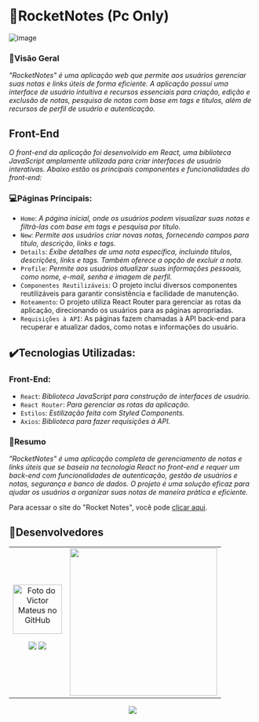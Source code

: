 # 🚀RocketNotes (Pc Only)
![image](https://github.com/VictorrMatt/Rocket-Notes-Api/assets/98140122/f5cf99d6-6ef2-4db9-844a-49308728bda8)

### 🔨Visão Geral

*"RocketNotes" é uma aplicação web que permite aos usuários gerenciar suas notas e links úteis de forma eficiente. A aplicação possui uma interface de usuário intuitiva e recursos essenciais para criação, edição e exclusão de notas, pesquisa de notas com base em tags e títulos, além de recursos de perfil de usuário e autenticação.*

## Front-End
*O front-end da aplicação foi desenvolvido em React, uma biblioteca JavaScript amplamente utilizada para criar interfaces de usuário interativas. Abaixo estão os principais componentes e funcionalidades do front-end:*

### 💻Páginas Principais:

- ``Home``: *A página inicial, onde os usuários podem visualizar suas notas e filtrá-las com base em tags e pesquisa por título.*
- ``New``: *Permite aos usuários criar novas notas, fornecendo campos para título, descrição, links e tags.*
- ``Details``: *Exibe detalhes de uma nota específica, incluindo títulos, descrições, links e tags. Também oferece a opção de excluir a nota.*
- ``Profile``: *Permite aos usuários atualizar suas informações pessoais, como nome, e-mail, senha e imagem de perfil.*
- `Componentes Reutilizáveis`: O projeto inclui diversos componentes reutilizáveis para garantir consistência e facilidade de manutenção.
- `Roteamento`: O projeto utiliza React Router para gerenciar as rotas da aplicação, direcionando os usuários para as páginas apropriadas.
- `Requisições à API`: As páginas fazem chamadas à API back-end para recuperar e atualizar dados, como notas e informações do usuário.

## ✔️Tecnologias Utilizadas:

### Front-End:

- ``React``: *Biblioteca JavaScript para construção de interfaces de usuário.*
- ``React Router``: *Para gerenciar as rotas da aplicação.*
- ``Estilos``: *Estilização feita com Styled Components.*
- ``Axios``: *Biblioteca para fazer requisições à API.*

### 📝Resumo 
*"RocketNotes" é uma aplicação completa de gerenciamento de notas e links úteis que se baseia na tecnologia React no front-end e requer um back-end com funcionalidades de autenticação, gestão de usuários e notas, segurança e banco de dados. O projeto é uma solução eficaz para ajudar os usuários a organizar suas notas de maneira prática e eficiente.*

Para acessar o site do "Rocket Notes", você pode [clicar aqui](https://rocketnootes.netlify.app/).

## 🤝Desenvolvedores
<table align="center">
  
  <tr>
    <td align="center">
      <a href="https://github.com/victorrmatt">
        <img src="https://github.com/victorrmatt.png" width="100px;" alt="Foto do Victor Mateus no GitHub"/><br>
        <sub>
        </sub>
        <p align="center">
          <a href="https://www.linkedin.com/in/victor-mateus/" alt="LinkedIn">
          <img src="https://img.shields.io/badge/-Linkedin-0e76a8?style=flat-square&logo=Linkedin&logoColor=white&link=#"/></a>
          <a href="https://api.whatsapp.com/send?phone=5587988278980&text=Olá%20Tudo%20Bem?%0DVenho%20pelo%20GitHub." alt="WhatsApp">
          <img src="https://img.shields.io/badge/-WhatsApp-25d366?style=flat-square&labelColor=25d366&logo=whatsapp&logoColor=white&link=#"/></a>
        </p>
      </a>
    </td>
    <td>
      <img width="300" src="https://i2.wp.com/allhtaccess.info/wp-content/uploads/2018/03/programming.gif?fit=1281%2C716&ssl=1" />
    </td>
  </tr>
</table>

<p align="center">
  <img loading="lazy" src="http://img.shields.io/static/v1?label=STATUS&message=EM%20DESENVOLVIMENTO&color=GREEN&style=for-the-badge"/>
</p>
